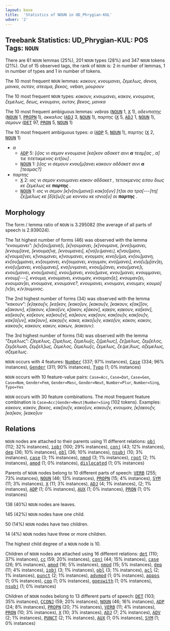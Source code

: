 ```yaml
---
layout: base
title:  'Statistics of NOUN in UD_Phrygian-KUL'
udver: '2'
---
```


## Treebank Statistics: UD_Phrygian-KUL: POS Tags: `NOUN`

There are 61 `NOUN` lemmas (25%), 201 `NOUN` types (28%) and 347 `NOUN` tokens (21%).
Out of 15 observed tags, the rank of `NOUN` is: 2 in number of lemmas, 1 in number of types and 1 in number of tokens.

The 10 most frequent `NOUN` lemmas: <em>κακουν, κνουμανει, ζεμελως, devos, μανκα, ουταν, ατεαμα, βεκος, veban, μουρουν</em>

The 10 most frequent `NOUN` types:  <em>κακουν, κνουμανει, κακον, κνουμανε, ζεμελως, δεως, κνουμανι, ουταν, βεκος, μανκα</em>

The 10 most frequent ambiguous lemmas: <em>vebras</em> (<tt><a href="xpg_kul-pos-NOUN.html">NOUN</a></tt> 1, <tt><a href="xpg_kul-pos-X.html">X</a></tt> 1), <em>αδενπα̣τ̣η̣ς</em> (<tt><a href="xpg_kul-pos-NOUN.html">NOUN</a></tt> 1, <tt><a href="xpg_kul-pos-PROPN.html">PROPN</a></tt> 1), <em>ακκαλος</em> (<tt><a href="xpg_kul-pos-ADJ.html">ADJ</a></tt> 3, <tt><a href="xpg_kul-pos-NOUN.html">NOUN</a></tt> 1), <em>παρτης</em> (<tt><a href="xpg_kul-pos-X.html">X</a></tt> 5, <tt><a href="xpg_kul-pos-ADJ.html">ADJ</a></tt> 1, <tt><a href="xpg_kul-pos-NOUN.html">NOUN</a></tt> 1), <em>σεμουν</em> (<tt><a href="xpg_kul-pos-DET.html">DET</a></tt> 97, <tt><a href="xpg_kul-pos-PRON.html">PRON</a></tt> 5, <tt><a href="xpg_kul-pos-NOUN.html">NOUN</a></tt> 1)

The 10 most frequent ambiguous types:  <em>α</em> (<tt><a href="xpg_kul-pos-ADP.html">ADP</a></tt> 5, <tt><a href="xpg_kul-pos-NOUN.html">NOUN</a></tt> 1), <em>παρτης</em> (<tt><a href="xpg_kul-pos-X.html">X</a></tt> 2, <tt><a href="xpg_kul-pos-NOUN.html">NOUN</a></tt> 1)


* <em>α</em>
  * <tt><a href="xpg_kul-pos-ADP.html">ADP</a></tt> 5: <em>[ι]ος νι σεμον κνουμανε [κα]κον αδακετ αινι <b>α</b> τεα̣μ̣[ας , α] τιε τιτετικμενος ειτ[ου] .</em>
  * <tt><a href="xpg_kul-pos-NOUN.html">NOUN</a></tt> 1: <em>[ι]ο̣ς νι σεμουν κνου[μ]ανει κακουν αδδακετ αινι <b>α</b> [τεαμας?]</em>
* <em>παρτης</em>
  * <tt><a href="xpg_kul-pos-X.html">X</a></tt> 2: <em>ιος νι σεμον κνουμανει κακον αδδακετ , τετιοκμενος ειτου διως κε ζεμελως κε <b>παρτης</b> .</em>
  * <tt><a href="xpg_kul-pos-NOUN.html">NOUN</a></tt> 1: <em>ιος νι σεμον [κ]ν[ου]μανε[ι κακ]ο[υν] [τ]αι σα τρα[---]τη[ ζε]μελως κε [δ]ε[ω]ς με κοννου κε ισνιο[υ] αι <b>παρτης</b> .</em>

## Morphology

The form / lemma ratio of `NOUN` is 3.295082 (the average of all parts of speech is 2.939024).

The 1st highest number of forms (46) was observed with the lemma “κνουμανει”: <em>[κ]ν[ου]μανε[ι, [κ]ν̣ουμαν̣ει, [κ]νουμανε, [κνο]υ̣μανει, [κνουμ]ανε, [κνουμα]ν̣ε, [κνουμανει], κ[νο]υ⟨μανει⟩, κ[νου]μανι, κ[νουμα]νει, κ]νουμ̣ανει, κ]νουμανει, κ̣νο̣υμαν, κινο[υ]μα, κν[ου]μανη, κν[ου]μμανει, κν[ουμανει, κν̣[ουμανει, κν̣ο̣υμαν, κνο[μανει], κνο[υ]μ̣[αν]ε̣ι̣, κνο[υ]μανει, κνο[υμανει], κνο]υνμανει, κνου[μ]ανει, κνου[μανε]ι, κνου[μανει, κνου[μανει], κνου]μ̣ανει, κνου]μανε, κνου]μανει, κνου̣μ̣μανει, κνουμ̣[---], κνουμα, κνουμα̣νει, κνουμαν, κνουμαν[ε], κνουμαν[ει, κνουμαν]ει, κνουμανε, κνουμανε?, κνουμανει, κνουμανι, κνουμεν, κουμα][ν]ει, κ⟨ν⟩ουμινος</em>.

The 2nd highest number of forms (34) was observed with the lemma “κακουν”: <em>[κ]α̣κου̣[ν, [κα]κον, [κακο]υν, [κακου]ν, [κακουν, κ[ακ][ον, κ[ακουν], κ]α̣κουν, κ]ακο[υν, κ̣[ακον, κ̣[ακον], κ̣α̣κ̣ον, κ̣α̣κουν, κα[κον], κα[κου]ν̣, κα[κουν, κα]κου[ν], κα]κουν, κα̣κ[ουν, κακ[ου]ν, κακ[ου]ν̣, κακ]ο[υν], κακ̣[ουν], κακ̣ο̣υ[ν, κακα, κακο[υ]ν, κακο[υν, κακον, κακον̣, κακου]ν̣, κακουν, κακυν, κακων, ⟨κακουν⟩</em>.

The 3rd highest number of forms (14) was observed with the lemma “ζεμελως”: <em>ζ]εμελως, ζ]ιμε̣λως, ζ̣εμελω̣[ς, ζ̣ι[μελως], ζε]μελως, ζεμ[ελος, ζεμ]ελωσι, ζεμ̣[ελ]ω̣ς, ζεμελος, ζεμελω[ς, ζεμελως, ζε⟨με⟩λως, σ̣ζεμελως, σζεμελως</em>.

`NOUN` occurs with 4 features: <tt><a href="xpg_kul-feat-Number.html">Number</a></tt> (337; 97% instances), <tt><a href="xpg_kul-feat-Case.html">Case</a></tt> (334; 96% instances), <tt><a href="xpg_kul-feat-Gender.html">Gender</a></tt> (311; 90% instances), <tt><a href="xpg_kul-feat-Typo.html">Typo</a></tt> (1; 0% instances)

`NOUN` occurs with 10 feature-value pairs: `Case=Acc`, `Case=Dat`, `Case=Gen`, `Case=Nom`, `Gender=Fem`, `Gender=Masc`, `Gender=Neut`, `Number=Plur`, `Number=Sing`, `Typo=Yes`

`NOUN` occurs with 30 feature combinations.
The most frequent feature combination is `Case=Acc|Gender=Neut|Number=Sing` (102 tokens).
Examples: <em>κακουν, κακον, βεκος, κακ[ου]ν, κακο[υν, κακου]ν̣, κνουμαν, [κ]α̣κου̣[ν, [κα]κον, [κακο]υν</em>


## Relations

`NOUN` nodes are attached to their parents using 11 different relations: <tt><a href="xpg_kul-dep-obj.html">obj</a></tt> (112; 32% instances), <tt><a href="xpg_kul-dep-iobj.html">iobj</a></tt> (100; 29% instances), <tt><a href="xpg_kul-dep-conj.html">conj</a></tt> (43; 12% instances), <tt><a href="xpg_kul-dep-dep.html">dep</a></tt> (36; 10% instances), <tt><a href="xpg_kul-dep-obl.html">obl</a></tt> (36; 10% instances), <tt><a href="xpg_kul-dep-nsubj.html">nsubj</a></tt> (10; 3% instances), <tt><a href="xpg_kul-dep-case.html">case</a></tt> (3; 1% instances), <tt><a href="xpg_kul-dep-nmod.html">nmod</a></tt> (3; 1% instances), <tt><a href="xpg_kul-dep-root.html">root</a></tt> (2; 1% instances), <tt><a href="xpg_kul-dep-amod.html">amod</a></tt> (1; 0% instances), <tt><a href="xpg_kul-dep-dislocated.html">dislocated</a></tt> (1; 0% instances)

Parents of `NOUN` nodes belong to 10 different parts of speech: <tt><a href="xpg_kul-pos-VERB.html">VERB</a></tt> (255; 73% instances), <tt><a href="xpg_kul-pos-NOUN.html">NOUN</a></tt> (46; 13% instances), <tt><a href="xpg_kul-pos-PROPN.html">PROPN</a></tt> (15; 4% instances), <tt><a href="xpg_kul-pos-SYM.html">SYM</a></tt> (11; 3% instances), <tt><a href="xpg_kul-pos-X.html">X</a></tt> (11; 3% instances), <tt><a href="xpg_kul-pos-ADJ.html">ADJ</a></tt> (4; 1% instances),  (2; 1% instances), <tt><a href="xpg_kul-pos-ADP.html">ADP</a></tt> (1; 0% instances), <tt><a href="xpg_kul-pos-AUX.html">AUX</a></tt> (1; 0% instances), <tt><a href="xpg_kul-pos-PRON.html">PRON</a></tt> (1; 0% instances)

138 (40%) `NOUN` nodes are leaves.

145 (42%) `NOUN` nodes have one child.

50 (14%) `NOUN` nodes have two children.

14 (4%) `NOUN` nodes have three or more children.

The highest child degree of a `NOUN` node is 10.

Children of `NOUN` nodes are attached using 16 different relations: <tt><a href="xpg_kul-dep-det.html">det</a></tt> (110; 37% instances), <tt><a href="xpg_kul-dep-cc.html">cc</a></tt> (59; 20% instances), <tt><a href="xpg_kul-dep-conj.html">conj</a></tt> (44; 15% instances), <tt><a href="xpg_kul-dep-case.html">case</a></tt> (26; 9% instances), <tt><a href="xpg_kul-dep-amod.html">amod</a></tt> (16; 5% instances), <tt><a href="xpg_kul-dep-nmod.html">nmod</a></tt> (15; 5% instances), <tt><a href="xpg_kul-dep-dep.html">dep</a></tt> (11; 4% instances), <tt><a href="xpg_kul-dep-iobj.html">iobj</a></tt> (3; 1% instances), <tt><a href="xpg_kul-dep-obl.html">obl</a></tt> (3; 1% instances), <tt><a href="xpg_kul-dep-acl.html">acl</a></tt> (2; 1% instances), <tt><a href="xpg_kul-dep-punct.html">punct</a></tt> (2; 1% instances), <tt><a href="xpg_kul-dep-advmod.html">advmod</a></tt> (1; 0% instances), <tt><a href="xpg_kul-dep-appos.html">appos</a></tt> (1; 0% instances), <tt><a href="xpg_kul-dep-cop.html">cop</a></tt> (1; 0% instances), <tt><a href="xpg_kul-dep-goeswith.html">goeswith</a></tt> (1; 0% instances), <tt><a href="xpg_kul-dep-nsubj.html">nsubj</a></tt> (1; 0% instances)

Children of `NOUN` nodes belong to 13 different parts of speech: <tt><a href="xpg_kul-pos-DET.html">DET</a></tt> (103; 35% instances), <tt><a href="xpg_kul-pos-CCONJ.html">CCONJ</a></tt> (59; 20% instances), <tt><a href="xpg_kul-pos-NOUN.html">NOUN</a></tt> (46; 16% instances), <tt><a href="xpg_kul-pos-ADP.html">ADP</a></tt> (24; 8% instances), <tt><a href="xpg_kul-pos-PROPN.html">PROPN</a></tt> (20; 7% instances), <tt><a href="xpg_kul-pos-VERB.html">VERB</a></tt> (11; 4% instances), <tt><a href="xpg_kul-pos-PRON.html">PRON</a></tt> (10; 3% instances), <tt><a href="xpg_kul-pos-X.html">X</a></tt> (10; 3% instances), <tt><a href="xpg_kul-pos-ADJ.html">ADJ</a></tt> (7; 2% instances), <tt><a href="xpg_kul-pos-ADV.html">ADV</a></tt> (2; 1% instances), <tt><a href="xpg_kul-pos-PUNCT.html">PUNCT</a></tt> (2; 1% instances), <tt><a href="xpg_kul-pos-AUX.html">AUX</a></tt> (1; 0% instances), <tt><a href="xpg_kul-pos-SYM.html">SYM</a></tt> (1; 0% instances)


